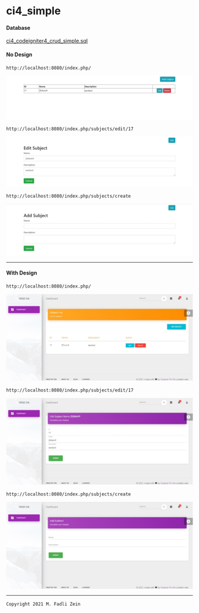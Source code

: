 # ci4_simple

#### Database 
[ci4_codeigniter4_crud_simple.sql](https://github.com/gzeinnumer/ci4_simple/blob/master/ci4_codeigniter4_crud_simple.sql)

#### No Design
```
http://localhost:8080/index.php/
```
![](https://github.com/gzeinnumer/ci4_simple/blob/master/preview/example1.jpg)
```
http://localhost:8080/index.php/subjects/edit/17
```
![](https://github.com/gzeinnumer/ci4_simple/blob/master/preview/example2.jpg)
```
http://localhost:8080/index.php/subjects/create
```
![](https://github.com/gzeinnumer/ci4_simple/blob/master/preview/example3.jpg)

---

#### With Design
```
http://localhost:8080/index.php/
```
![](https://github.com/gzeinnumer/ci4_simple/blob/master/preview/example4.jpg)
```
http://localhost:8080/index.php/subjects/edit/17
```
![](https://github.com/gzeinnumer/ci4_simple/blob/master/preview/example5.jpg)
```
http://localhost:8080/index.php/subjects/create
```
![](https://github.com/gzeinnumer/ci4_simple/blob/master/preview/example6.jpg)

---

```
Copyright 2021 M. Fadli Zein
```